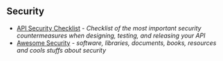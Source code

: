 ## Security
- [API Security Checklist](https://github.com/shieldfy/API-Security-Checklist) - *Checklist of the most important security countermeasures when designing, testing, and releasing your API*
- [Awesome Security](https://github.com/sbilly/awesome-security) - *software, libraries, documents, books, resources and cools stuffs about security*
